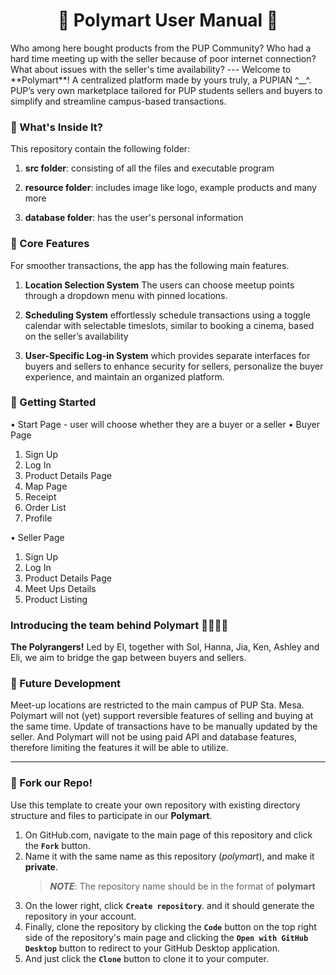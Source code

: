 <h1 align="center">🐶 Polymart User Manual 🐶</h1>
Who among here bought products from the PUP Community? Who had a hard time meeting up with the seller because of poor internet connection? What about issues with the seller's time availability?
---
Welcome to **Polymart**! A centralized platform made by yours truly, a PUPIAN ^__^. PUP’s very own marketplace tailored for PUP students sellers and buyers to simplify and streamline campus-based transactions. 

### 👀 What's Inside It?

This repository contain the following folder:

1.  **src folder**: consisting of all the files and executable program
  
2.  **resource folder**: includes image like logo, example products and many more
   
3.  **database folder**: has the user's personal information

### 🤩 Core Features 
For smoother transactions, the app has the following main features.
1. **Location Selection System** The users can choose meetup points through a dropdown menu with pinned locations. 

2. **Scheduling System** effortlessly schedule transactions using a toggle calendar with selectable timeslots, similar to booking a cinema, based on the seller’s availability

3. **User-Specific Log-in System** which provides separate interfaces for buyers and sellers to enhance security for sellers, personalize the buyer experience, and maintain an organized platform.

### 💫 Getting Started
• Start Page - user will choose whether they are a buyer or a seller 
• Buyer Page
1. Sign Up
2. Log In
3. Product Details Page
4. Map Page
5. Receipt
6. Order List
7. Profile

• Seller Page
1. Sign Up
2. Log In
3. Product Details Page
4. Meet Ups Details
5. Product Listing


### Introducing the team behind **Polymart** 🙇‍♀️🙇‍♂️
**The Polyrangers!** Led by El, together with Sol, Hanna, Jia, Ken, Ashley and Eli, we aim to bridge the gap between buyers and sellers.

### 🫡 Future Development
Meet-up locations are restricted to the main campus of PUP Sta. Mesa. Polymart will not (yet) support reversible features of selling and buying at the same time. Update of transactions have to be manually updated by the seller. And Polymart will not be using paid API and database features, therefore limiting the features it will be able to utilize.

---
### 🤖 Fork our Repo!
Use this template to create your own repository with existing directory structure and files to participate in our **Polymart**.

1. On GitHub.com, navigate to the main page of this repository and click the **`Fork`** button.
2. Name it with the same name as this repository (*polymart*), and make it **private**.
   > ***NOTE***: The repository name should be in the format of **polymart** 
3. On the lower right, click **`Create repository`**.
   and it should generate the repository in your account.
4. Finally, clone the repository by clicking the **`Code`** button on the top right side of the repository's main page and clicking the **`Open with GitHub Desktop`** button to redirect to your GitHub Desktop application.
6. And just click the **`Clone`** button to clone it to your computer.


